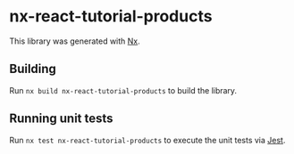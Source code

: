 # nx-react-tutorial-products

This library was generated with [Nx](https://nx.dev).

## Building

Run `nx build nx-react-tutorial-products` to build the library.

## Running unit tests

Run `nx test nx-react-tutorial-products` to execute the unit tests via [Jest](https://jestjs.io).
